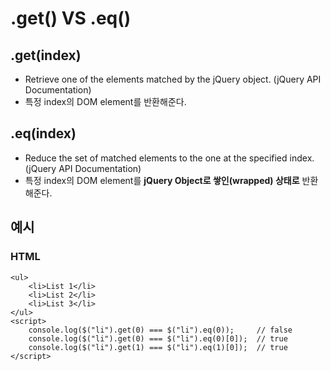 # .get() VS .eq()
## .get(index)
* Retrieve one of the elements matched by the jQuery object. (jQuery API Documentation)
* 특정 index의 DOM element를 반환해준다.

## .eq(index)
* Reduce the set of matched elements to the one at the specified index. (jQuery API Documentation)
* 특정 index의 DOM element를 **jQuery Object로 쌓인(wrapped) 상태로** 반환해준다.

## 예시
### HTML
    <ul>
        <li>List 1</li>
        <li>List 2</li>
        <li>List 3</li>
    </ul>    
    <script>
        console.log($("li").get(0) === $("li").eq(0));     // false
        console.log($("li").get(0) === $("li").eq(0)[0]);  // true
        console.log($("li").get(1) === $("li").eq(1)[0]);  // true
    </script>
